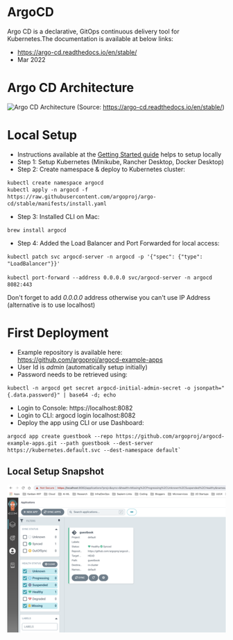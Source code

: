 # ArgoCD

Argo CD is a declarative, GitOps continuous delivery tool for Kubernetes.The documentation is available at below links:
- https://argo-cd.readthedocs.io/en/stable/
- Mar 2022

# Argo CD Architecture

![Argo CD Architecture](https://argo-cd.readthedocs.io/en/stable/assets/argocd_architecture.png)
(Source: https://argo-cd.readthedocs.io/en/stable/)


# Local Setup
- Instructions available at the [Getting Started guide](https://argo-cd.readthedocs.io/en/stable/) helps to setup locally
- Step 1: Setup Kubernetes (Minikube, Rancher Desktop, Docker Desktop)
- Step 2: Create namespace & deploy to Kubernetes cluster:
```
kubectl create namespace argocd
kubectl apply -n argocd -f https://raw.githubusercontent.com/argoproj/argo-cd/stable/manifests/install.yaml
```
- Step 3: Installed CLI on Mac:
```
brew install argocd
```
- Step 4: Added the Load Balancer and Port Forwarded for local access:
```
kubectl patch svc argocd-server -n argocd -p '{"spec": {"type": "LoadBalancer"}}'

kubectl port-forward --address 0.0.0.0 svc/argocd-server -n argocd 8082:443
```
Don't forget to add *0.0.0.0* address otherwise you can't use IP Address (alternative is to use localhost)

# First Deployment
- Example repository is available here: https://github.com/argoproj/argocd-example-apps
- User Id is *admin* (automatically setup initially)
- Password needs to be retrieved using:
```
kubectl -n argocd get secret argocd-initial-admin-secret -o jsonpath="{.data.password}" | base64 -d; echo
```

- Login to Console: https://localhost:8082 
- Login to CLI: argocd login localhost:8082
- Deploy the app using CLI or use Dashboard:
```
argocd app create guestbook --repo https://github.com/argoproj/argocd-example-apps.git --path guestbook --dest-server https://kubernetes.default.svc --dest-namespace default`
```

## Local Setup Snapshot

![Local Dashboard](images/argocd-local.png)

